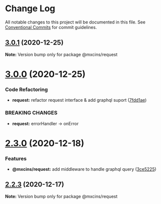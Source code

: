 # Change Log

All notable changes to this project will be documented in this file.
See [Conventional Commits](https://conventionalcommits.org) for commit guidelines.

## [3.0.1](https://github.com/maxiaochuan/mxcins/tree/master/packages/mxcins-reqeust/compare/@mxcins/request@3.0.0...@mxcins/request@3.0.1) (2020-12-25)

**Note:** Version bump only for package @mxcins/request





# [3.0.0](https://github.com/maxiaochuan/mxcins/tree/master/packages/mxcins-reqeust/compare/@mxcins/request@2.3.0...@mxcins/request@3.0.0) (2020-12-25)


### Code Refactoring

* **request:** refactor request interface & add graphql suport ([7fdd1ae](https://github.com/maxiaochuan/mxcins/tree/master/packages/mxcins-reqeust/commit/7fdd1aeea7b7e6dc5b5f36f9afb556a1827a4d4a))


### BREAKING CHANGES

* **request:** errorHandler -> onError





# [2.3.0](https://github.com/maxiaochuan/mxcins/tree/master/packages/mxcins-reqeust/compare/@mxcins/request@2.2.3...@mxcins/request@2.3.0) (2020-12-18)


### Features

* **@mxcins/request:** add middleware to handle graphql query ([3ce5225](https://github.com/maxiaochuan/mxcins/tree/master/packages/mxcins-reqeust/commit/3ce5225e8bb928efc45f0079e77cf6d0fb6c73e0))





## [2.2.3](https://github.com/maxiaochuan/mxcins/tree/master/packages/mxcins-reqeust/compare/@mxcins/request@2.2.2...@mxcins/request@2.2.3) (2020-12-17)

**Note:** Version bump only for package @mxcins/request
